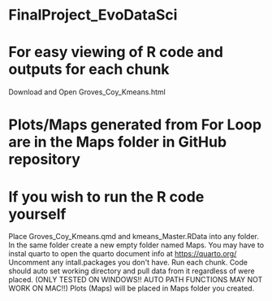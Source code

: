 # FinalProject_EvoDataSci

# For easy viewing of R code and outputs for each chunk
Download and Open Groves_Coy_Kmeans.html 

# Plots/Maps generated from For Loop are in the Maps folder in GitHub repository

# If you wish to run the R code yourself
Place Groves_Coy_Kmeans.qmd and kmeans_Master.RData into any folder.
 In the same folder create a new empty folder named Maps.
 You may have to instal quarto to open the quarto document info at https://quarto.org/
 Uncomment any intall.packages you don't have.
 Run each chunk.
 Code should auto set working directory and pull data from it regardless of were placed.
   (ONLY TESTED ON WINDOWS!! AUTO PATH FUNCTIONS MAY NOT WORK ON MAC!!)
 Plots (Maps) will be placed in Maps folder you created. 
